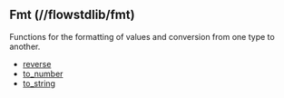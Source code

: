 ## Fmt (//flowstdlib/fmt)
Functions for the formatting of values and conversion from one type to another.

* [reverse](reverse/reverse.md)
* [to_number](to_number/to_number.md)
* [to_string](to_string/to_string.md)